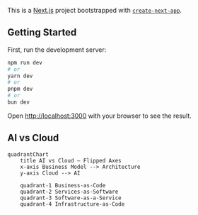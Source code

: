 This is a [Next.js](https://nextjs.org) project bootstrapped with [`create-next-app`](https://nextjs.org/docs/app/api-reference/cli/create-next-app).

## Getting Started

First, run the development server:

```bash
npm run dev
# or
yarn dev
# or
pnpm dev
# or
bun dev
```

Open [http://localhost:3000](http://localhost:3000) with your browser to see the result.

## AI vs Cloud

```mermaid
quadrantChart
    title AI vs Cloud — Flipped Axes
    x-axis Business Model --> Architecture
    y-axis Cloud --> AI

    quadrant-1 Business-as-Code
    quadrant-2 Services-as-Software
    quadrant-3 Software-as-a-Service
    quadrant-4 Infrastructure-as-Code
```


